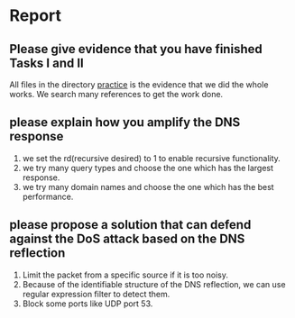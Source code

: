 # Report
## Please give evidence that you have finished Tasks I and II
All files in the directory [practice](./practice) is the evidence that we did the whole works. We search many references to get the work done.

## please explain how you amplify the DNS response
1. we set the rd(recursive desired) to 1 to enable recursive functionality.
2. we try many query types and choose the one which has the largest response.
3. we try many domain names and choose the one which has the best performance.


## please propose a solution that can defend against the DoS attack based on the DNS reflection
1. Limit the packet from a specific source if it is too noisy.
2. Because of the identifiable structure of the DNS reflection, we can use regular expression filter to detect them.
3. Block some ports like UDP port 53.
